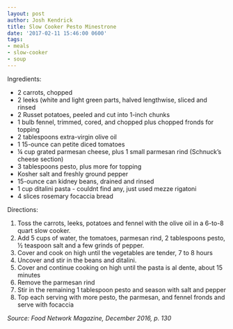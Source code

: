 ```yaml
---
layout: post
author: Josh Kendrick
title: Slow Cooker Pesto Minestrone
date: '2017-02-11 15:46:00 0600'
tags:
- meals
- slow-cooker
- soup
---
```


Ingredients:
* 2 carrots, chopped
* 2 leeks (white and light green parts, halved lengthwise, sliced and rinsed
* 2 Russet potatoes, peeled and cut into 1-inch chunks
* 1 bulb fennel, trimmed, cored, and chopped plus chopped fronds for topping
* 2 tablespoons extra-virgin olive oil
* 1 15-ounce can petite diced tomatoes
* ¼ cup grated parmesan cheese, plus 1 small parmesan rind (Schnuck’s cheese section)
* 3 tablespoons pesto, plus more for topping
* Kosher salt and freshly ground pepper
* 15-ounce can kidney beans, drained and rinsed
* 1 cup ditalini pasta - couldnt find any, just used mezze rigatoni
* 4 slices rosemary focaccia bread

Directions:
1. Toss the carrots, leeks, potatoes and fennel with the olive oil in a 6-to-8 quart slow cooker. 
2. Add 5 cups of water, the tomatoes, parmesan rind, 2 tablespoons pesto, ½ teaspoon salt and a few grinds of pepper. 
3. Cover and cook on high until the vegetables are tender, 7 to 8 hours
4. Uncover and stir in the beans and ditalini. 
5. Cover and continue cooking on high until the pasta is al dente, about 15 minutes
6. Remove the parmesan rind
7. Stir in the remaining 1 tablespoon pesto and season with salt and pepper
8. Top each serving with more pesto, the parmesan, and fennel fronds and serve with focaccia

*Source: Food Network Magazine, December 2016, p. 130*
